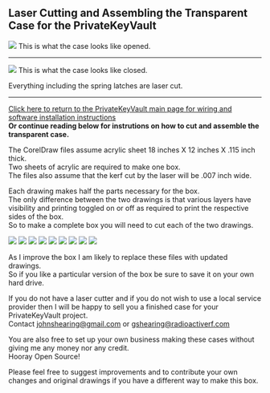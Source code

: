 ## Laser Cutting and Assembling the Transparent Case for the PrivateKeyVault  
<img src="../images/LaserCutMakeImages/CaseOpened.jpg">  
This is what the case looks like opened.  
<hr>

<img src="../images/LaserCutMakeImages/CaseClosed.jpg">   
This is what the case looks like closed.    

Everything including the spring latches are laser cut.  

<hr>

[Click here to return to the PrivateKeyVault main page for wiring and software installation instructions](https://github.com/johnshearing/PrivateKeyVault#privatekeyvault---make-instructions)  
**Or continue reading below for instrutions on how to cut and assemble the transparent case.**  

The CorelDraw files assume acrylic sheet 18 inches X 12 inches X .115 inch thick.  
Two sheets of acrylic are required to make one box.  
The files also assume that the kerf cut by the laser will be .007 inch wide.  

Each drawing makes half the parts necessary for the box.  
The only difference between the two drawings is that various layers have visibility and printing toggled on or off as required to print the respective sides of the box.  
So to make a complete box you will need to cut each of the two drawings.

<img src="../images/LaserCutMakeImages/01_In_The_Printer.jpg">  

<img src="../images/LaserCutMakeImages/02_All_The_Parts.jpg">  

<img src="../images/LaserCutMakeImages/03_Latch_Parts01.jpg">  

<img src="../images/LaserCutMakeImages/04_Sand_Latch03.jpg">  

<img src="../images/LaserCutMakeImages/05_Fit_Latch.jpg">  

<img src="../images/LaserCutMakeImages/06_Stack_Order_1.jpg">  

<img src="../images/LaserCutMakeImages/06_Stack_Order_2.jpg">  

<img src="../images/LaserCutMakeImages/06_Stack_Order_4.jpg">  

<img src="../images/LaserCutMakeImages/07_Finished_Box_1.jpg">  

As I improve the box I am likely to replace these files with updated drawings.  
So if you like a particular version of the box be sure to save it on your own hard drive.  

If you do not have a laser cutter and if you do not wish to use a local service provider then I will be happy to sell you a finished case for your PrivateKeyVault project.  
Contact johnshearing@gmail.com or gshearing@radioactiverf.com  

You are also free to set up your own business making these cases without giving me any money nor any credit.  
Hooray Open Source!  

Please feel free to suggest improvements and to contribute your own changes and original drawings if you have a different way to make this box.  


